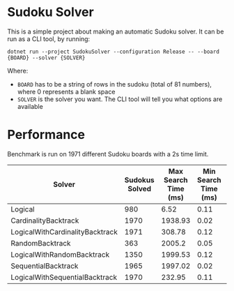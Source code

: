 # Sudoku Solver
This is a simple project about making an automatic Sudoku solver.
It can be run as a CLI tool, by running:

`dotnet run --project SudokuSolver --configuration Release -- --board {BOARD} --solver {SOLVER}`

Where:
* `BOARD` has to be a string of rows in the sudoku (total of 81 numbers), where 0 represents a blank space
* `SOLVER` is the solver you want. The CLI tool will tell you what options are available

# Performance
Benchmark is run on 1971 different Sudoku boards with a 2s time limit.


| Solver | Sudokus Solved | Max Search Time (ms) | Min Search Time (ms) | Average Search Time (ms) | Max Calls | Min Calls | Average Calls |
| - | - | - | - | - | - | - | - |
| Logical | 980 | 6.52 | 0.11 | 0.68 | 21 | 0 | 2.31 |
| CardinalityBacktrack | 1970 | 1938.93 | 0.02 | 16.77 | 28219401 | 42 | 201439.14 |
| LogicalWithCardinalityBacktrack | 1971 | 308.78 | 0.12 | 3.82 | 4286183 | 2 | 30773.05 |
| RandomBacktrack | 363 | 2005.2 | 0.05 | 417.95 | 51983571 | 185 | 34942615.26 |
| LogicalWithRandomBacktrack | 1350 | 1999.53 | 0.12 | 49.03 | 51073228 | 2 | 13771623.02 |
| SequentialBacktrack | 1965 | 1997.02 | 0.02 | 27.38 | 32036149 | 43 | 416622.66 |
| LogicalWithSequentialBacktrack | 1970 | 232.95 | 0.11 | 5.62 | 3467757 | 2 | 48380.88 |
